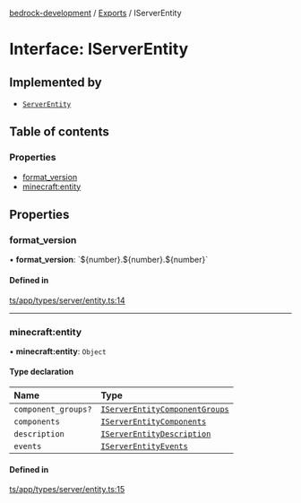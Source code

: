 [bedrock-development](../README.md) / [Exports](../modules.md) / IServerEntity

# Interface: IServerEntity

## Implemented by

- [`ServerEntity`](../classes/ServerEntity.md)

## Table of contents

### Properties

- [format\_version](IServerEntity.md#format_version)
- [minecraft:entity](IServerEntity.md#minecraft:entity)

## Properties

### format\_version

• **format\_version**: \`$\{number}.$\{number}.$\{number}\`

#### Defined in

[ts/app/types/server/entity.ts:14](https://github.com/DauntlessStudio/Bedrock-Developments/blob/9a78313/ts/app/types/server/entity.ts#L14)

___

### minecraft:entity

• **minecraft:entity**: `Object`

#### Type declaration

| Name | Type |
| :------ | :------ |
| `component_groups?` | [`IServerEntityComponentGroups`](IServerEntityComponentGroups.md) |
| `components` | [`IServerEntityComponents`](IServerEntityComponents.md) |
| `description` | [`IServerEntityDescription`](IServerEntityDescription.md) |
| `events` | [`IServerEntityEvents`](IServerEntityEvents.md) |

#### Defined in

[ts/app/types/server/entity.ts:15](https://github.com/DauntlessStudio/Bedrock-Developments/blob/9a78313/ts/app/types/server/entity.ts#L15)
